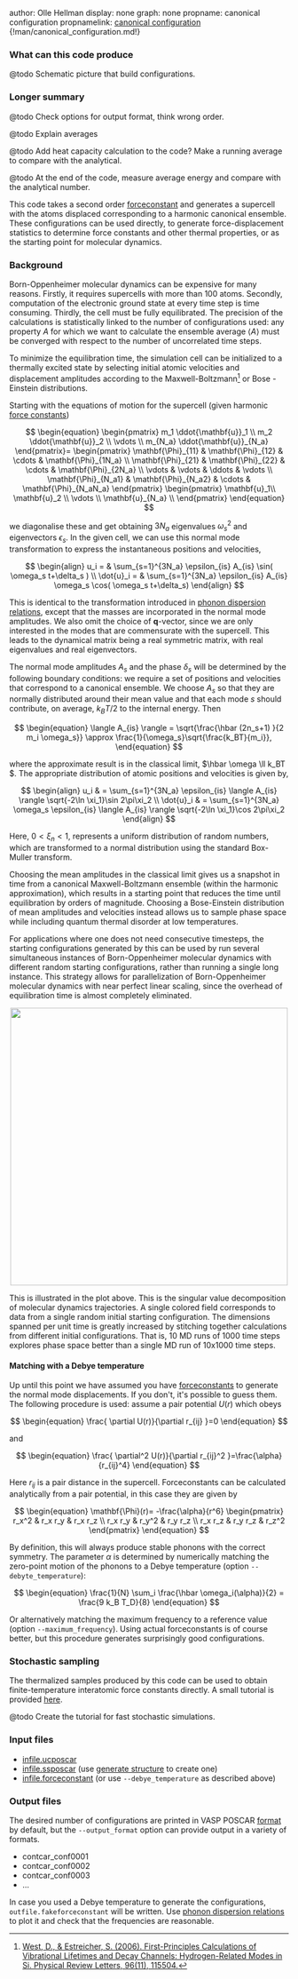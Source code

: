 author: Olle Hellman
display: none
graph: none
propname: canonical configuration
propnamelink: <a href="../program/canonical_configuration.html">canonical configuration</a>
{!man/canonical_configuration.md!}

### What can this code produce

@todo Schematic picture that build configurations.

### Longer summary

@todo Check options for output format, think wrong order.

@todo Explain averages

@todo Add heat capacity calculation to the code? Make a running average to compare with the analytical.

@todo At the end of the code, measure average energy and compare with the analytical number.

This code takes a second order [forceconstant](extract_forceconstants.html) and generates a supercell with the atoms displaced corresponding to a harmonic canonical ensemble. These configurations can be used directly, to generate force-displacement statistics to determine force constants and other thermal properties, or as the starting point for molecular dynamics.

### Background

Born-Oppenheimer molecular dynamics can be expensive for many reasons. Firstly, it requires supercells with more than 100 atoms. Secondly, computation of the electronic ground state at every time step is time consuming. Thirdly, the cell must be fully equilibrated. The precision of the calculations is statistically linked to the number of configurations used: any property $A$ for which we want to calculate the ensemble average $\langle A \rangle$ must be converged with respect to the number of uncorrelated time steps.

To minimize the equilibration time, the simulation cell can be initialized to a thermally excited state by selecting initial atomic velocities and displacement amplitudes according to the Maxwell-Boltzmann[^West2006] or Bose - Einstein distributions.

Starting with the equations of motion for the supercell (given harmonic [force constants](../program/extract_forceconstants.html))

$$
\begin{equation}
\begin{pmatrix}
m_1 \ddot{\mathbf{u}}_1 \\
m_2 \ddot{\mathbf{u}}_2 \\
\vdots \\
m_{N_a} \ddot{\mathbf{u}}_{N_a}
\end{pmatrix}=
\begin{pmatrix}
\mathbf{\Phi}_{11} & \mathbf{\Phi}_{12} & \cdots & \mathbf{\Phi}_{1N_a} \\
\mathbf{\Phi}_{21} & \mathbf{\Phi}_{22} & \cdots & \mathbf{\Phi}_{2N_a} \\
\vdots & \vdots & \ddots & \vdots \\
\mathbf{\Phi}_{N_a1} & \mathbf{\Phi}_{N_a2} & \cdots & \mathbf{\Phi}_{N_aN_a}
\end{pmatrix}
\begin{pmatrix}
\mathbf{u}_1\\
\mathbf{u}_2 \\
\vdots \\
\mathbf{u}_{N_a} \\
\end{pmatrix}
\end{equation}
$$

we diagonalise these and get obtaining $3N_a$ eigenvalues $\omega^2_s$ and eigenvectors $\epsilon_s$. In the given cell, we can use this normal mode transformation to express the instantaneous positions and velocities,

$$
\begin{align}
u_i = & \sum_{s=1}^{3N_a} \epsilon_{is} A_{is} \sin( \omega_s t+\delta_s ) \\
\dot{u}_i = & \sum_{s=1}^{3N_a} \epsilon_{is} A_{is} \omega_s \cos( \omega_s t+\delta_s)
\end{align}
$$

This is identical to the transformation introduced in [phonon dispersion relations](phonon_dispersion_relations.html), except that the masses are incorporated in the normal mode amplitudes. We also omit the choice of $\mathbf{q}$-vector, since we are only interested in the modes that are commensurate with the supercell. This leads to the dynamical matrix being a real symmetric matrix, with real eigenvalues and real eigenvectors.

The normal mode amplitudes $A_s$ and the phase $\delta_s$ will be determined by the following boundary conditions: we require a set of positions and velocities that correspond to a canonical ensemble. We choose $A_s$ so that they are normally distributed around their mean value and that each mode $s$ should contribute, on average, $k_B T/2$ to the internal energy. Then

$$
\begin{equation}
\langle A_{is} \rangle =
\sqrt{\frac{\hbar (2n_s+1) }{2 m_i \omega_s}}
\approx
\frac{1}{\omega_s}\sqrt{\frac{k_BT}{m_i}},
\end{equation}
$$

where the approximate result is in the classical limit, $\hbar \omega \ll k_BT $. The appropriate distribution of atomic positions and velocities is given by,

$$
\begin{align}
u_i & = \sum_{s=1}^{3N_a}
\epsilon_{is} \langle A_{is} \rangle \sqrt{-2\ln \xi_1}\sin 2\pi\xi_2 \\
\dot{u}_i & = \sum_{s=1}^{3N_a}
\omega_s \epsilon_{is} \langle A_{is} \rangle \sqrt{-2\ln \xi_1}\cos 2\pi\xi_2
\end{align}
$$

Here, $0 \lt \xi_n \lt 1$, represents a uniform distribution of random numbers, which are transformed to a normal distribution using the standard Box-Muller transform.

Choosing the mean amplitudes in the classical limit gives us a snapshot in time from a canonical Maxwell-Boltzmann ensemble (within the harmonic approximation), which results in a starting point that reduces the time until equilibration by orders of magnitude. Choosing a Bose-Einstein distribution of mean amplitudes and velocities instead allows us to sample phase space while including quantum thermal disorder at low temperatures.

For applications where one does not need consecutive timesteps, the starting configurations generated by this can be used  by run several simultaneous instances of Born-Oppenheimer molecular dynamics with different random starting configurations, rather than running a single long instance. This strategy allows for parallelization of Born-Oppenheimer molecular dynamics with near perfect linear scaling, since the overhead of equilibration time is almost completely eliminated.

<center>
<img src="../media/phase_space_spanning.png" width="500" />
</center>

This is illustrated in the plot above. This is the singular value decomposition of molecular dynamics trajectories. A single colored field corresponds to data from a single random initial starting configuration. The dimensions spanned per unit time is greatly increased by stitching together calculations from different initial configurations. That is, 10 MD runs of 1000 time steps explores phase space better than a single MD run of 10x1000 time steps.

#### Matching with a Debye temperature

Up until this point we have assumed you have [forceconstants](extract_forceconstants.html) to generate the normal mode displacements. If you don't, it's possible to guess them. The following procedure is used: assume a pair potential $U(r)$ which obeys

$$
\begin{equation}
\frac{ \partial U(r)}{\partial r_{ij} }=0
\end{equation}
$$

and

$$
\begin{equation}
\frac{ \partial^2 U(r)}{\partial r_{ij}^2 }=\frac{\alpha}{r_{ij}^4}
\end{equation}
$$

Here $r_{ij}$ is a pair distance in the supercell. Forceconstants can be calculated analytically from a pair potential, in this case they are given by

$$
\begin{equation}
\mathbf{\Phi}(r)=
-\frac{\alpha}{r^6}
\begin{pmatrix}
r_x^2 & r_x r_y & r_x r_z \\
r_x r_y & r_y^2 & r_y r_z \\
r_x r_z & r_y r_z & r_z^2  
\end{pmatrix}
\end{equation}
$$

By definition, this will always produce stable phonons with the correct symmetry. The parameter $\alpha$ is determined by numerically matching the zero-point motion of the phonons to a Debye temperature (option `--debyte_temperature`):

$$
\begin{equation}
\frac{1}{N} \sum_i \frac{\hbar \omega_i(\alpha)}{2} = \frac{9 k_B T_D}{8}
\end{equation}
$$

Or alternatively matching the maximum frequency to a reference value (option `--maximum_frequency`). Using actual forceconstants is of course better, but this procedure generates surprisingly good configurations.

### Stochastic sampling

The thermalized samples produced by this code can be used to obtain finite-temperature interatomic force constants directly. A small tutorial is provided [here](../page/workflows/minimal_example_3.html).

@todo Create the tutorial for fast stochastic simulations.

### Input files

* [infile.ucposcar](../page/files.html#infile.ucposcar)
* [infile.ssposcar](../page/files.html#infile.ucposcar) (use [generate structure](generate_structure.html) to create one)
* [infile.forceconstant](../page/files.html#infile.forceconstant) (or use `--debye_temperature` as described above)

### Output files

The desired number of configurations are printed in VASP POSCAR [format](../page/files.html#infile.ucposcar) by default, but the `--output_format` option can provide output in a variety of formats.

* contcar_conf0001
* contcar_conf0002
* contcar_conf0003
* ...

In case you used a Debye temperature to generate the configurations, `outfile.fakeforceconstant` will be written. Use [phonon dispersion relations](phonon_dispersion_relations.html) to plot it and check that the frequencies are reasonable.

[^West2006]: [West, D., & Estreicher, S. (2006). First-Principles Calculations of Vibrational Lifetimes and Decay Channels: Hydrogen-Related Modes in Si. Physical Review Letters, 96(11), 115504.](http://doi.org/10.1103/PhysRevLett.96.115504)
